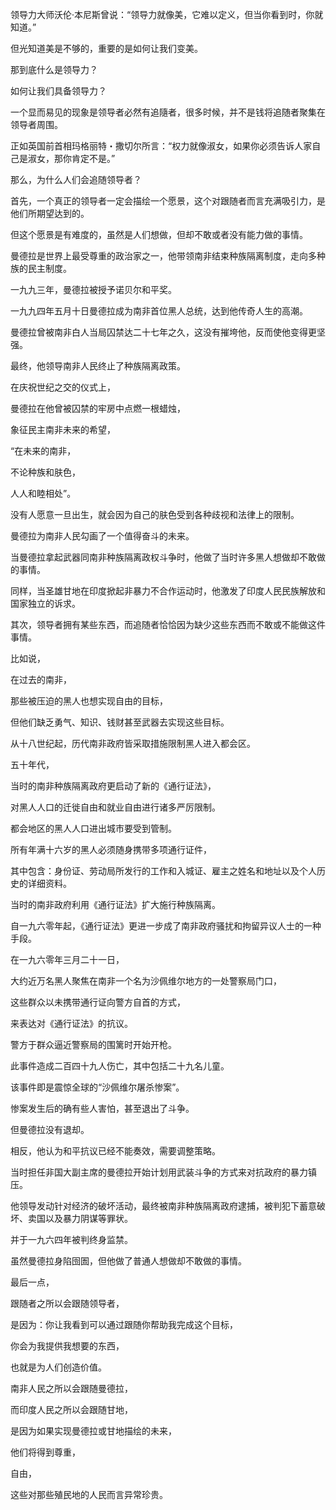 领导力大师沃伦·本尼斯曾说：“领导力就像美，它难以定义，但当你看到时，你就知道。”

但光知道美是不够的，重要的是如何让我们变美。

那到底什么是领导力？

如何让我们具备领导力？

一个显而易见的现象是领导者必然有追隨者，很多时候，并不是钱将追随者聚集在领导者周围。

正如英国前首相玛格丽特・撒切尔所言：“权力就像淑女，如果你必须告诉人家自己是淑女，那你肯定不是。”

那么，为什么人们会追随领导者？

首先，一个真正的领导者一定会描绘一个愿景，这个对跟随者而言充满吸引力，是他们所期望达到的。

但这个愿景是有难度的，虽然是人们想做，但却不敢或者没有能力做的事情。

曼德拉是世界上最受尊重的政治家之一，他带领南非结束种族隔离制度，走向多种族的民主制度。

一九九三年，曼德拉被授予诺贝尔和平奖。

一九九四年五月十日曼德拉成为南非首位黑人总统，达到他传奇人生的高潮。

曼德拉曾被南非白人当局囚禁达二十七年之久，这没有摧垮他，反而使他变得更坚强。

最终，他领导南非人民终止了种族隔离政策。

在庆祝世纪之交的仪式上，

曼德拉在他曾被囚禁的牢房中点燃一根蜡烛，

象征民主南非未来的希望，

“在未来的南非，

不论种族和肤色，

人人和睦相处”。

没有人愿意一旦出生，就会因为自己的肤色受到各种歧视和法律上的限制。

曼德拉为南非人民勾画了一个值得奋斗的未来。

当曼德拉拿起武器同南非种族隔离政权斗争时，他做了当时许多黑人想做却不敢做的事情。

同样，当圣雄甘地在印度掀起非暴力不合作运动时，他激发了印度人民民族解放和国家独立的诉求。

其次，领导者拥有某些东西，而追随者恰恰因为缺少这些东西而不敢或不能做这件事情。

比如说，

在过去的南非，

那些被压迫的黑人也想实现自由的目标，

但他们缺乏勇气、知识、钱财甚至武器去实现这些目标。

从十八世纪起，历代南非政府皆采取措施限制黑人进入都会区。

五十年代，

当时的南非种族隔离政府更启动了新的《通行证法》，

对黑人人口的迁徙自由和就业自由进行诸多严厉限制。

都会地区的黑人人口进出城市要受到管制。

所有年满十六岁的黑人必须随身携带多项通行证件，

其中包含：身份证、劳动局所发行的工作和入城证、雇主之姓名和地址以及个人历史的详细资料。

当时的南非政府利用《通行证法》扩大施行种族隔离。

自一九六零年起，《通行证法》更进一步成了南非政府骚扰和拘留异议人士的一种手段。

在一九六零年三月二十一日，

大约近万名黑人聚焦在南非一个名为沙佩维尔地方的一处警察局门口，

这些群众以未携带通行证向警方自首的方式，

来表达对《通行证法》的抗议。

警方于群众逼近警察局的围篱时开始开枪。

此事件造成二百四十九人伤亡，其中包括二十九名儿童。

该事件即是震惊全球的“沙佩维尔屠杀惨案”。

惨案发生后的确有些人害怕，甚至退出了斗争。

但曼德拉没有退却。

相反，他认为和平抗议已经不能奏效，需要调整策略。

当时担任非国大副主席的曼德拉开始计划用武装斗争的方式来对抗政府的暴力镇压。

他领导发动针对经济的破坏活动，最终被南非种族隔离政府逮捕，被判犯下蓄意破坏、卖国以及暴力阴谋等罪状。

并于一九六四年被判终身监禁。

虽然曼德拉身陷囹圄，但他做了普通人想做却不敢做的事情。

最后一点，

跟随者之所以会跟随领导者，

是因为：你让我看到可以通过跟随你帮助我完成这个目标，

你会为我提供我想要的东西，

也就是为人们创造价值。

南非人民之所以会跟随曼德拉，

而印度人民之所以会跟随甘地，

是因为如果实现曼德拉或甘地描绘的未来，

他们将得到尊重，

自由，

这些对那些殖民地的人民而言异常珍贵。
